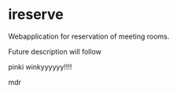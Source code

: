 # ireserve
Webapplication for reservation of meeting rooms.

Future description will follow

pinki winkyyyyyy!!!!

mdr
